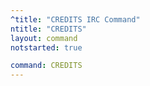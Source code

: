 ```yaml
---
^title: "CREDITS IRC Command"
ntitle: "CREDITS"
layout: command
notstarted: true

command: CREDITS
---
```

